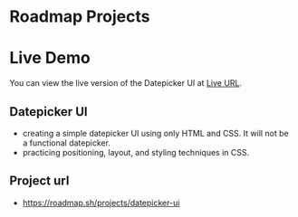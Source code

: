 # Roadmap Projects
# Live Demo

You can view the live version of the Datepicker UI at [Live URL](https://alikb14.github.io/Roadmap-projects/Roadmap%20projects/Frontend%20projects/06%20-%20Datepicker%20UI/).

## Datepicker UI
- creating a simple datepicker UI using only HTML and CSS. It will not be a functional datepicker.
- practicing positioning, layout, and styling techniques in CSS.
## Project url
- https://roadmap.sh/projects/datepicker-ui
